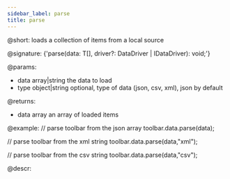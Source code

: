 ```yaml
---
sidebar_label: parse
title: parse
---          
```


@short: loads a collection of items from a local source

@signature: {'parse(data: T[], driver?: DataDriver | IDataDriver): void;'}

@params:
- data 		array|string		the data to load
- type		object|string		optional, type of data (json, csv, xml), json by default

@returns: 
- data		array		an array of loaded items	

@example:
// parse toolbar from the json array
toolbar.data.parse(data);

// parse toolbar from the xml string
toolbar.data.parse(data,"xml");

// parse toolbar from the csv string
toolbar.data.parse(data,"csv");


@descr:

